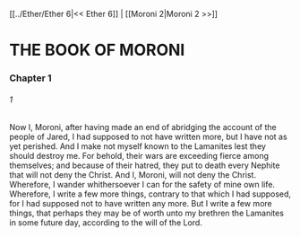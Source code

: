 [[../Ether/Ether 6|<< Ether 6]]  |  [[Moroni 2|Moroni 2 >>]]

# THE BOOK OF MORONI
### Chapter 1
###### 1
Now I, Moroni, after having made an end of abridging the account of the people of Jared, I had supposed to not have written more, but I have not as yet perished. And I make not myself known to the Lamanites lest they should destroy me. For behold, their wars are exceeding fierce among themselves; and because of their hatred, they put to death every Nephite that will not deny the Christ. And I, Moroni, will not deny the Christ. Wherefore, I wander whithersoever I can for the safety of mine own life. Wherefore, I write a few more things, contrary to that which I had supposed, for I had supposed not to have written any more. But I write a few more things, that perhaps they may be of worth unto my brethren the Lamanites in some future day, according to the will of the Lord.